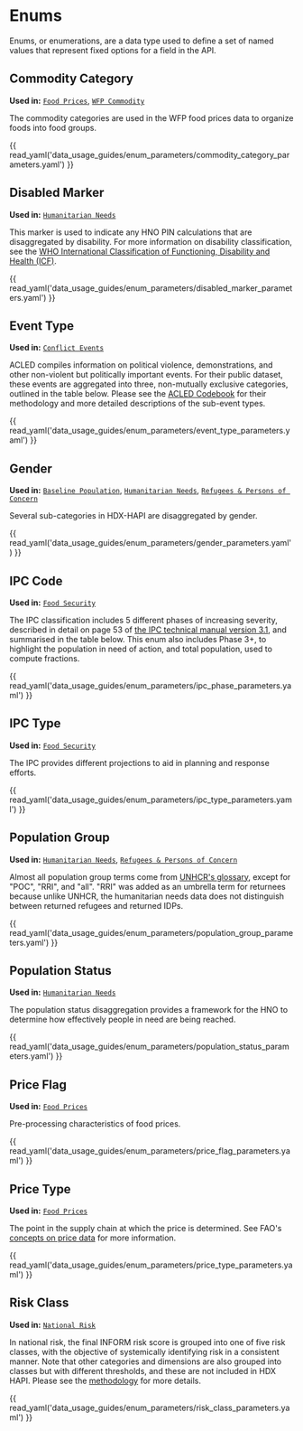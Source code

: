 # Enums

Enums, or enumerations, are a data type used to define a set of named values
that represent fixed options for a field in the API.

## Commodity Category <a id="commodity-category"></a>

**Used in:**
[`Food Prices`](food_security_and_nutrition.md#food-price),
[`WFP Commodity`](metadata.md#wfp-commodity)

The commodity categories are used in the WFP food prices data to organize
foods into food groups.

{{ read_yaml('data_usage_guides/enum_parameters/commodity_category_parameters.yaml') }}

## Disabled Marker <a id="disabled-marker"></a>

**Used in:** [`Humanitarian Needs`](affected_people.md#humanitarian-needs)

This marker is used to indicate any HNO PIN calculations that are disaggregated
by disability. For more information on disability classification, see the
[WHO International Classification of Functioning, Disability and Health (ICF)](https://www.who.int/standards/classifications/international-classification-of-functioning-disability-and-health).

{{ read_yaml('data_usage_guides/enum_parameters/disabled_marker_parameters.yaml') }}

## Event Type <a id="event-type"></a>

**Used in:** [`Conflict Events`](coordination_and_context.md#conflict-event)

ACLED compiles information on political violence, demonstrations, and other
non-violent but politically important events. For their public dataset,
these events are aggregated into three, non-mutually exclusive categories,
outlined in the table below.
Please see the [ACLED Codebook](https://acleddata.com/knowledge-base/codebook/#acled-events)
for their methodology and more detailed descriptions of the sub-event types.

{{ read_yaml('data_usage_guides/enum_parameters/event_type_parameters.yaml') }}

## Gender <a id="gender"></a>

**Used in:**
[`Baseline Population`](population_and_socio-economy.md#population),
[`Humanitarian Needs`](affected_people.md#humanitarian-needs),
[`Refugees & Persons of Concern`](affected_people.md#refugees)

Several sub-categories in HDX-HAPI are disaggregated by gender.

{{ read_yaml('data_usage_guides/enum_parameters/gender_parameters.yaml') }}

## IPC Code <a id="ipc-code"></a>

**Used in:** [`Food Security`](food_security_and_nutrition.md#food-security)

The IPC classification includes 5 different phases of increasing severity,
described in detail on page 53 of
[the IPC technical manual version 3.1](https://www.ipcinfo.org/fileadmin/user_upload/ipcinfo/manual/IPC_Technical_Manual_3_Final.pdf),
and summarised in the table below.
This enum also includes Phase 3+, to highlight the population in need of action,
and total population, used to compute fractions.

{{ read_yaml('data_usage_guides/enum_parameters/ipc_phase_parameters.yaml') }}

## IPC Type <a id="ipc_type"></a>

**Used in:** [`Food Security`](food_security_and_nutrition.md#food-security)

The IPC provides different projections to aid in planning and response efforts.

{{ read_yaml('data_usage_guides/enum_parameters/ipc_type_parameters.yaml') }}

## Population Group <a id="population-group"></a>

**Used in:**
[`Humanitarian Needs`](affected_people.md#humanitarian-needs),
[`Refugees & Persons of Concern`](affected_people.md#refugees)

Almost all population group terms come from
[UNHCR's glossary](https://www.unhcr.org/refugee-statistics/methodology/data-content/),
except for "POC", "RRI", and "all". "RRI" was added as an umbrella term
for returnees because unlike UNHCR, the humanitarian
needs data does not distinguish between returned refugees and returned
IDPs.

{{ read_yaml('data_usage_guides/enum_parameters/population_group_parameters.yaml') }}

## Population Status <a id="population-status"></a>

**Used in:**
[`Humanitarian Needs`](affected_people.md#humanitarian-needs)

The population status disaggregation provides a framework for the HNO to
determine how effectively people in need are being reached.

{{ read_yaml('data_usage_guides/enum_parameters/population_status_parameters.yaml') }}

## Price Flag <a id="price-flag"></a>

**Used in:** [`Food Prices`](food_security_and_nutrition.md#food-price)

Pre-processing characteristics of food prices.

{{ read_yaml('data_usage_guides/enum_parameters/price_flag_parameters.yaml') }}

## Price Type <a id="price-type"></a>

**Used in:** [`Food Prices`](food_security_and_nutrition.md#food-price)

The point in the supply chain at which the price is determined.
See FAO's
[concepts on price data](https://www.fao.org/economic/the-statistics-division-ess/methodology/methodology-systems/price-statistics-and-index-numbers-of-agricultural-production-and-prices/4-concepts-on-price-data/en/)
for more information.

{{ read_yaml('data_usage_guides/enum_parameters/price_type_parameters.yaml') }}

## Risk Class <a id="risk-class"></a>

**Used in:** [`National Risk`](coordination_and_context.md#national-risk)

In national risk, the final INFORM risk score is grouped into one of five
risk classes, with the objective of systemically identifying risk in a
consistent manner. Note that other categories and dimensions are also
grouped into classes but with different thresholds, and these are not included
in HDX HAPI. Please see the
[methodology](https://drmkc.jrc.ec.europa.eu/inform-index/INFORM-Risk/Methodology)
for more details.

{{ read_yaml('data_usage_guides/enum_parameters/risk_class_parameters.yaml') }}
